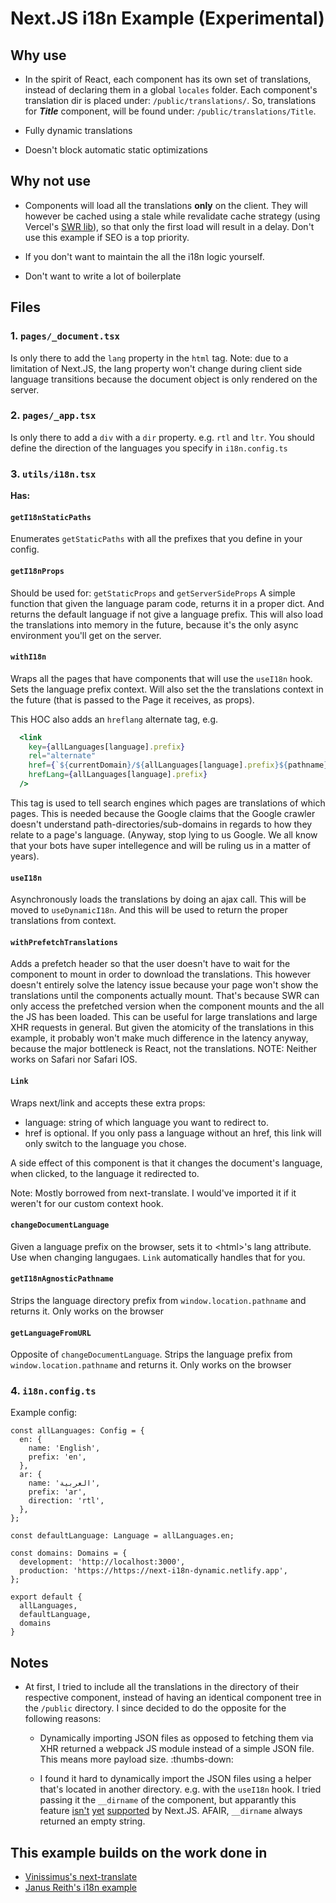# Next.JS i18n Example (Experimental)

## Why use

- In the spirit of React, each component has its own set of translations, instead of declaring them in a global `locales` folder. Each component's translation dir is placed under: `/public/translations/`. So, translations for ***Title*** component, will be found under: `/public/translations/Title`.

- Fully dynamic translations

- Doesn't block automatic static optimizations

## Why not use

- Components will load all the translations **only** on the client. They will however be cached using a stale while revalidate cache strategy (using Vercel's [SWR lib](https://github.com/vercel/swr)), so that only the first load will result in a delay. Don't use this example if SEO is a top priority.

- If you don't want to maintain the all the i18n logic yourself.

- Don't want to write a lot of boilerplate

## Files

### 1. `pages/_document.tsx`

Is only there to add the `lang` property in the `html` tag. Note: due to a limitation of Next.JS, the lang property won't change during client side language transitions because the document object is only rendered on the server.

### 2. `pages/_app.tsx`

Is only there to add a `div` with a `dir` property. e.g. `rtl` and `ltr`. You should define the direction of the languages you specify in `i18n.config.ts`

### 3. `utils/i18n.tsx`

**Has:**

#### `getI18nStaticPaths`

Enumerates `getStaticPaths` with all the prefixes that you define in your config.

#### `getI18nProps`

Should be used for: `getStaticProps` and `getServerSideProps`
A simple function that given the language param code, returns it in a proper dict. And returns the default language if not give a language prefix. This will also load the translations into memory in the future, because it's the only async environment you'll get on the server.

#### `withI18n`

Wraps all the pages that have components that will use the `useI18n` hook. Sets the language prefix context. Will also set the the translations context in the future (that is passed to the Page it receives, as props).

This HOC also adds an `hreflang` alternate tag, e.g.

```jsx
  <link
    key={allLanguages[language].prefix}
    rel="alternate"
    href={`${currentDomain}/${allLanguages[language].prefix}${pathname}`}
    hrefLang={allLanguages[language].prefix}
  />
```

This tag is used to tell search engines which pages are translations of which pages. This is needed because the Google claims that the Google crawler doesn't understand path-directories/sub-domains in regards to how they relate to a page's language. (Anyway, stop lying to us Google. We all know that your bots have super intellegence and will be ruling us in a matter of years).

#### `useI18n`

Asynchronously loads the translations by doing an ajax call. This will be moved to `useDynamicI18n`. And this will be used to return the proper translations from context.

#### `withPrefetchTranslations`

Adds a prefetch header so that the user doesn't have to wait for the component to mount in order to download the translations. This however doesn't entirely solve the latency issue because your page won't show the translations until the components actually mount. That's because SWR can only access the prefetched version when the component mounts and the all the JS has been loaded. This can be useful for large translations and large XHR requests in general. But given the atomicity of the translations in this example, it probably won't make much difference in the latency anyway, because the major bottleneck is React, not the translations. NOTE: Neither works on Safari nor Safari IOS.

#### `Link`

Wraps next/link and accepts these extra props:

- language: string of which language you want to redirect to.
- href is optional. If you only pass a language without an href, this link will only switch to the language you chose.

A side effect of this component is that it changes the document's language, when clicked, to the language it redirected to.

Note: Mostly borrowed from next-translate. I would've imported it if it weren't for our custom context hook.

#### `changeDocumentLanguage`

Given a language prefix on the browser, sets it to \<html>'s lang attribute. Use when changing langugaes. `Link` automatically handles that for you.

#### `getI18nAgnosticPathname`

Strips the language directory prefix from `window.location.pathname` and returns it. Only works on the browser

#### `getLanguageFromURL`

Opposite of `changeDocumentLanguage`. Strips the language prefix from `window.location.pathname` and returns it. Only works on the browser

### 4. `i18n.config.ts`

Example config:

```TS
const allLanguages: Config = {
  en: {
    name: 'English',
    prefix: 'en',
  },
  ar: {
    name: 'العربية',
    prefix: 'ar',
    direction: 'rtl',
  },
};

const defaultLanguage: Language = allLanguages.en;

const domains: Domains = {
  development: 'http://localhost:3000',
  production: 'https://https://next-i18n-dynamic.netlify.app',
};

export default {
  allLanguages,
  defaultLanguage,
  domains
}
```

## Notes

- At first, I tried to include all the translations in the directory of their respective component, instead of having an identical component tree in the `/public` directory. I since decided to do the opposite for the following reasons:

  - Dynamically importing JSON files as opposed to fetching them via XHR returned a webpack JS module instead of a simple JSON file. This means more payload size. :thumbs-down:

  - I found it hard to dynamically import the JSON files using a helper that's located in another directory. e.g. with the `useI18n` hook. I tried passing it the `__dirname` of the component, but apparantly this feature [isn't](https://nextjs.org/docs/basic-features/data-fetching#reading-files-use-processcwd) [yet](https://github.com/vercel/next.js/issues/8251) [supported](https://github.com/vercel/next.js/issues/10943) by Next.JS. AFAIR, `__dirname` always returned an empty string.

## This example builds on the work done in

- [Vinissimus's next-translate](https://github.com/vinissimus/next-translate)
- [Janus Reith's i18n example](https://codesandbox.io/s/nextjs-i18n-staticprops-new-ouyrb)